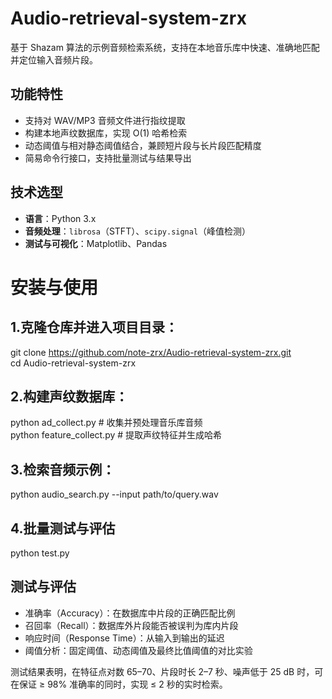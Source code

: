 # Audio-retrieval-system-zrx
基于 Shazam 算法的示例音频检索系统，支持在本地音乐库中快速、准确地匹配并定位输入音频片段。

## 功能特性
- 支持对 WAV/MP3 音频文件进行指纹提取  
- 构建本地声纹数据库，实现 O(1) 哈希检索  
- 动态阈值与相对静态阈值结合，兼顾短片段与长片段匹配精度  
- 简易命令行接口，支持批量测试与结果导出

## 技术选型
- **语言**：Python 3.x  
- **音频处理**：`librosa`（STFT）、`scipy.signal`（峰值检测）
- **测试与可视化**：Matplotlib、Pandas

# 安装与使用
## 1.克隆仓库并进入项目目录：
git clone https://github.com/note-zrx/Audio-retrieval-system-zrx.git  
cd Audio-retrieval-system-zrx
## 2.构建声纹数据库：
python ad_collect.py        # 收集并预处理音乐库音频  
python feature_collect.py   # 提取声纹特征并生成哈希
## 3.检索音频示例：
python audio_search.py --input path/to/query.wav
## 4.批量测试与评估
python test.py 

## 测试与评估
- 准确率（Accuracy）：在数据库中片段的正确匹配比例
- 召回率（Recall）：数据库外片段能否被误判为库内片段
- 响应时间（Response Time）：从输入到输出的延迟
- 阈值分析：固定阈值、动态阈值及最终比值阈值的对比实验  

测试结果表明，在特征点对数 65–70、片段时长 2–7 秒、噪声低于 25 dB 时，可在保证 ≥ 98% 准确率的同时，实现 ≤ 2 秒的实时检索。
